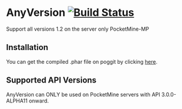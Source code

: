 # AnyVersion [![Build Status](https://travis-ci.org/zyware/AnyVersion.svg?branch=master)](https://travis-ci.org/zyware/AnyVersion)
Support all versions 1.2 on the server only PocketMine-MP

## Installation
You can get the compiled .phar file on poggit by clicking [here](https://poggit.pmmp.io/ci/zyware/AnyVersion/~).

## Supported API Versions
AnyVersion can ONLY be used on PocketMine servers with API 3.0.0-ALPHA11 onward.